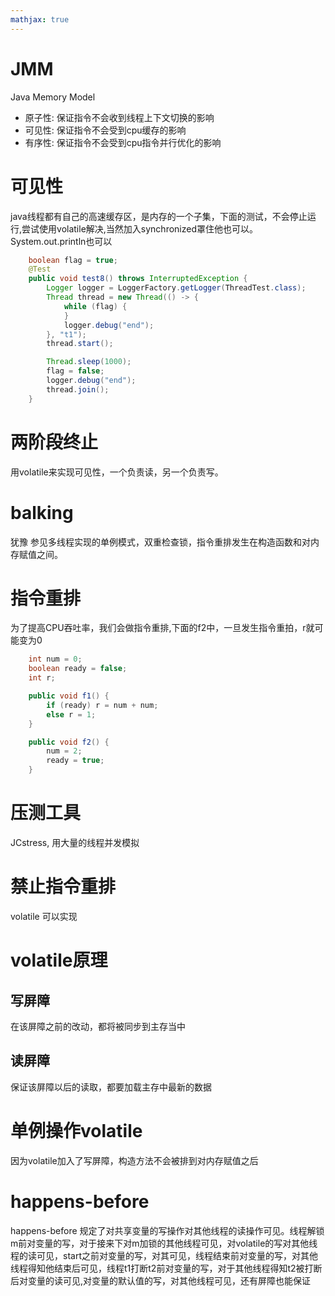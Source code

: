 ```yaml
---
mathjax: true
---
```


# JMM
 Java Memory Model
- 原子性: 保证指令不会收到线程上下文切换的影响
- 可见性: 保证指令不会受到cpu缓存的影响
- 有序性: 保证指令不会受到cpu指令并行优化的影响

<!-- more -->

# 可见性
 java线程都有自己的高速缓存区，是内存的一个子集，下面的测试，不会停止运行,尝试使用volatile解决,当然加入synchronized罩住他也可以。System.out.println也可以
```java
    boolean flag = true;
    @Test
    public void test8() throws InterruptedException {
        Logger logger = LoggerFactory.getLogger(ThreadTest.class);
        Thread thread = new Thread(() -> {
            while (flag) {
            }
            logger.debug("end");
        }, "t1");
        thread.start();

        Thread.sleep(1000);
        flag = false;
        logger.debug("end");
        thread.join();
    }
```

# 两阶段终止
 用volatile来实现可见性，一个负责读，另一个负责写。

# balking
 犹豫
 参见多线程实现的单例模式，双重检查锁，指令重排发生在构造函数和对内存赋值之间。

# 指令重排
 为了提高CPU吞吐率，我们会做指令重排,下面的f2中，一旦发生指令重拍，r就可能变为0
```java
    int num = 0;
    boolean ready = false;
    int r;

    public void f1() {
        if (ready) r = num + num;
        else r = 1;
    }

    public void f2() {
        num = 2;
        ready = true;
    }
```

# 压测工具
 JCstress, 用大量的线程并发模拟

# 禁止指令重排
 volatile 可以实现

# volatile原理
## 写屏障
 在该屏障之前的改动，都将被同步到主存当中
## 读屏障
 保证该屏障以后的读取，都要加载主存中最新的数据

# 单例操作volatile
 因为volatile加入了写屏障，构造方法不会被排到对内存赋值之后

# happens-before
 happens-before 规定了对共享变量的写操作对其他线程的读操作可见。线程解锁m前对变量的写，对于接来下对m加锁的其他线程可见，对volatile的写对其他线程的读可见，start之前对变量的写，对其可见，线程结束前对变量的写，对其他线程得知他结束后可见，线程t1打断t2前对变量的写，对于其他线程得知t2被打断后对变量的读可见,对变量的默认值的写，对其他线程可见，还有屏障也能保证